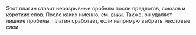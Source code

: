Этот плагин ставит неразрывные пробелы после предлогов, союзов и коротких слов. После каких именно, см. [вики](https://github.com/fed0rus/figma_plugin_for_editors/wiki). Также, он удаляет лишние пробелы. Плагин сработает, если напрямую выбрать текстовые слои.

